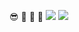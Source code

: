  😎
🤪
🤨
🧐
![](https://media4.giphy.com/media/v1.Y2lkPTc5MGI3NjExbHh4cTd0YzNnN2k1djVjeGt0dDU1ZmRlMWZocDQzNTZtNm5uOXZ1OSZlcD12MV9pbnRlcm5hbF9naWZfYnlfaWQmY3Q9Zw/13AuTIFpT0Zc7C/giphy.webp)
![](https://media1.tenor.com/m/6xveGewy1kUAAAAd/yuri22.gif)
